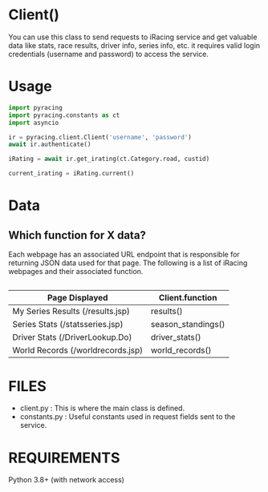 Client()
==========

You can use this class to send requests to iRacing service and get valuable data like stats, race results, driver info, series info, etc. it requires valid login credentials (username and password) to access the service.

# Usage
```py
import pyracing
import pyracing.constants as ct
import asyncio

ir = pyracing.client.Client('username', 'password')
await ir.authenticate()

iRating = await ir.get_irating(ct.Category.road, custid)

current_irating = iRating.current()
```

# Data
## Which function for X data?
Each webpage has an associated URL endpoint that is responsible for returning JSON data used for that page. The following is a list of iRacing webpages and their associated function.

##

|   Page Displayed                     |   Client.function
|   ---                                |   ---
|   My Series Results (/results.jsp)   |   results()
|   Series Stats (/statsseries.jsp)    |   season_standings()
|   Driver Stats (/DriverLookup.Do)    |   driver_stats()
|   World Records (/worldrecords.jsp)  |   world_records()



FILES
=====

- client.py : This is where the main class is defined.
- constants.py : Useful constants used in request fields sent to the service.

REQUIREMENTS
============

Python 3.8+ (with network access)
